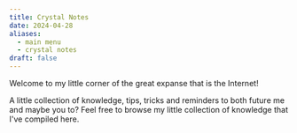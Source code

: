 ```yaml
---
title: Crystal Notes
date: 2024-04-28
aliases: 
  - main menu
  - crystal notes
draft: false
---
```

Welcome to my little corner of the great expanse that is the Internet!

A little collection of knowledge, tips, tricks and reminders to both future me and maybe you to? Feel free to browse my little collection of knowledge that I've compiled here.
